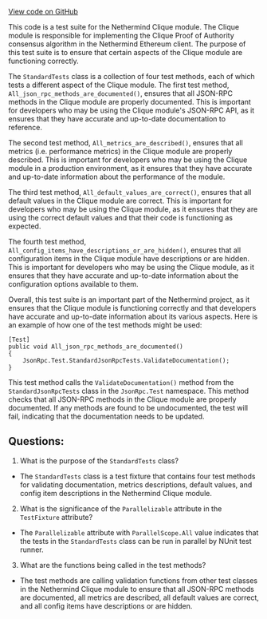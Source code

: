 [View code on GitHub](https://github.com/NethermindEth/nethermind/src/Nethermind/Nethermind.Clique.Test/StandardTests.cs)

This code is a test suite for the Nethermind Clique module. The Clique module is responsible for implementing the Clique Proof of Authority consensus algorithm in the Nethermind Ethereum client. The purpose of this test suite is to ensure that certain aspects of the Clique module are functioning correctly.

The `StandardTests` class is a collection of four test methods, each of which tests a different aspect of the Clique module. The first test method, `All_json_rpc_methods_are_documented()`, ensures that all JSON-RPC methods in the Clique module are properly documented. This is important for developers who may be using the Clique module's JSON-RPC API, as it ensures that they have accurate and up-to-date documentation to reference.

The second test method, `All_metrics_are_described()`, ensures that all metrics (i.e. performance metrics) in the Clique module are properly described. This is important for developers who may be using the Clique module in a production environment, as it ensures that they have accurate and up-to-date information about the performance of the module.

The third test method, `All_default_values_are_correct()`, ensures that all default values in the Clique module are correct. This is important for developers who may be using the Clique module, as it ensures that they are using the correct default values and that their code is functioning as expected.

The fourth test method, `All_config_items_have_descriptions_or_are_hidden()`, ensures that all configuration items in the Clique module have descriptions or are hidden. This is important for developers who may be using the Clique module, as it ensures that they have accurate and up-to-date information about the configuration options available to them.

Overall, this test suite is an important part of the Nethermind project, as it ensures that the Clique module is functioning correctly and that developers have accurate and up-to-date information about its various aspects. Here is an example of how one of the test methods might be used:

```
[Test]
public void All_json_rpc_methods_are_documented()
{
    JsonRpc.Test.StandardJsonRpcTests.ValidateDocumentation();
}
```

This test method calls the `ValidateDocumentation()` method from the `StandardJsonRpcTests` class in the `JsonRpc.Test` namespace. This method checks that all JSON-RPC methods in the Clique module are properly documented. If any methods are found to be undocumented, the test will fail, indicating that the documentation needs to be updated.
## Questions: 
 1. What is the purpose of the `StandardTests` class?
- The `StandardTests` class is a test fixture that contains four test methods for validating documentation, metrics descriptions, default values, and config item descriptions in the Nethermind Clique module.

2. What is the significance of the `Parallelizable` attribute in the `TestFixture` attribute?
- The `Parallelizable` attribute with `ParallelScope.All` value indicates that the tests in the `StandardTests` class can be run in parallel by NUnit test runner.

3. What are the functions being called in the test methods?
- The test methods are calling validation functions from other test classes in the Nethermind Clique module to ensure that all JSON-RPC methods are documented, all metrics are described, all default values are correct, and all config items have descriptions or are hidden.